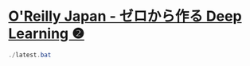 # [O'Reilly Japan - ゼロから作る Deep Learning ❷](https://www.oreilly.co.jp/books/9784873118369/)

```powershell
./latest.bat
```
